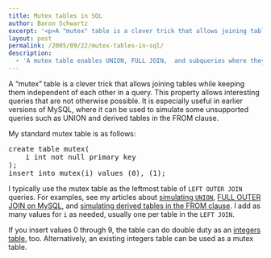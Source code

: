 ```yaml
---
title: Mutex tables in SQL
author: Baron Schwartz
excerpt: '<p>A "mutex" table is a clever trick that allows joining tables while keeping them independent of each other in a query.  This property allows interesting queries that are not otherwise possible.</p>'
layout: post
permalink: /2005/09/22/mutex-tables-in-sql/
description:
  - 'A mutex table enables UNION, FULL JOIN,  and subqueries where they are not supported, for example on earlier versions of MySQL.'
---
```

A &#8220;mutex&#8221; table is a clever trick that allows joining tables while keeping them independent of each other in a query. This property allows interesting queries that are not otherwise possible. It is especially useful in earlier versions of MySQL, where it can be used to simulate some unsupported queries such as UNION and derived tables in the FROM clause.

My standard mutex table is as follows:

<pre>create table mutex(
    i int not null primary key
);
insert into mutex(i) values (0), (1);</pre>

I typically use the mutex table as the leftmost table of `LEFT OUTER JOIN` queries. For examples, see my articles about [simulating `UNION`][1], [FULL OUTER JOIN on MySQL][2], and [simulating derived tables in the FROM clause][3]. I add as many values for `i` as needed, usually one per table in the `LEFT JOIN`.

If you insert values 0 through 9, the table can do double duty as an [integers table][4], too. Alternatively, an existing integers table can be used as a mutex table.

 [1]: /blog/2005/09/22/union-in-mysql/
 [2]: /blog/2006/05/26/how-to-write-full-outer-join-in-mysql/
 [3]: /blog/2005/09/21/subselects-in-mysql/
 [4]: /blog/2005/12/07/the-integers-table/